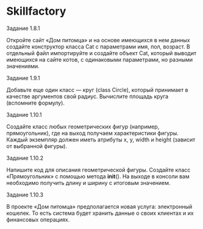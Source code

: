 # Skillfactory
Задание 1.8.1

  Откройте сайт «Дом питомца» и на основе имеющихся в нем данных создайте конструктор класса Cat  с параметрами имя, пол, возраст. В отдельный файл импортируйте и создайте объект Cat, который выводит имеющихся на сайте котов, с одинаковыми параметрами, но разными значениями. 

Задание 1.9.1

  Добавьте еще один класс — круг (class Circle), который принимает в качестве аргументов свой радиус.
Вычислите площадь круга (вспомните формулу).

Задание 1.10.1

  Создайте класс любых геометрических фигур (например, прямоугольник), где на выход получаем характеристики фигуры. Каждый экземпляр должен иметь атрибуты x, y, width и height (зависит от выбранной фигуры).

Задание 1.10.2

Напишите код для описания геометрической фигуры.  Создайте  класс  «Прямоугольник» с помощью метода  __init__(). На выходе в консоли вам необходимо получить длину и ширину с итоговым значением. 

Задание 1.10.3

В  проекте «Дом питомца» предполагается новая услуга: электронный кошелек. То есть система будет хранить данные о своих клиентах и их финансовых операциях. 
